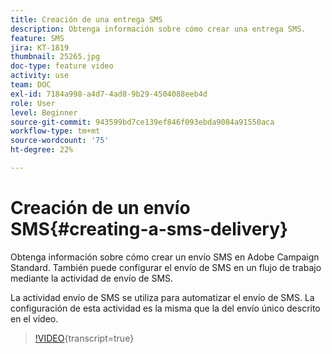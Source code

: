 ```yaml
---
title: Creación de una entrega SMS
description: Obtenga información sobre cómo crear una entrega SMS.
feature: SMS
jira: KT-1819
thumbnail: 25265.jpg
doc-type: feature video
activity: use
team: DOC
exl-id: 7184a998-a4d7-4ad8-9b29-4504088eeb4d
role: User
level: Beginner
source-git-commit: 943599bd7ce139ef846f093ebda9084a91550aca
workflow-type: tm+mt
source-wordcount: '75'
ht-degree: 22%

---
```


# Creación de un envío SMS{#creating-a-sms-delivery}

Obtenga información sobre cómo crear un envío SMS en Adobe Campaign Standard. También puede configurar el envío de SMS en un flujo de trabajo mediante la actividad de envío de SMS.

La actividad envío de SMS se utiliza para automatizar el envío de SMS. La configuración de esta actividad es la misma que la del envío único descrito en el vídeo.

>[!VIDEO](https://video.tv.adobe.com/v/328378/?learn=on&captions=spa){transcript=true}
